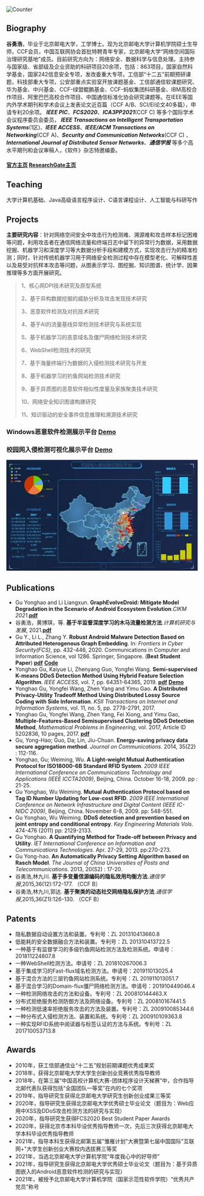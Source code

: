 ![Counter](https://visitor-badge.glitch.me/badge?page_id=gyh-bupt-visitor-badge)
## Biography

**谷勇浩**，毕业于北京邮电大学，工学博士。现为北京邮电大学计算机学院硕士生导师，CCF会员，中国互联网协会首批特聘青年专家，北京邮电大学“网络空间国际治理研究基地”成员。目前研究方向为：网络安全、数据科学与信息处理。主持参与国家级、省部级及企业资助的科研项目20余项，包括：863项目，国家自然科学基金，国家242信息安全专项，发改委重大专项，工信部“十二五”前期预研课题，科技部重大专项，公安部重点实验室开放课题基金、工信部通信软课题研究、华为基金、中兴基金、CCF-绿盟鲲鹏基金、CCF-蚂蚁集团科研基金、IBM高校合作项目、阿里巴巴高校合作项目、中国通信标准化协会研究课题等。在IEEE等国内外学术期刊和学术会议上发表论文近百篇（CCF A/B、SCI/EI论文40多篇），申请专利20余项。 _**IEEE PIC**_、_**FCS2020**_、_**ICA3PP2021**_(CCF C) 等多个国际学术会议程序委员会委员， _**IEEE Transactions on Intelligent Transportation Systems**_(1区)、_**IEEE ACCESS**_、_**IEEE/ACM Transactions on Networking**_(CCF A)、_**Security and Communication Networks**_(CCF C) 、_**International Journal of Distributed Sensor Networks**_、_**通信学报**_ 等多个高水平期刊和会议审稿人，《软件》杂志特邀编委。

#### [官方主页](https://scs.bupt.edu.cn/info/1106/1779.htm) [ResearchGate主页](https://www.researchgate.net/profile/Yh_Gu)

## Teaching

大学计算机基础、Java高级语言程序设计、C语言课程设计、人工智能与科研写作

## Projects

**主要研究内容**：针对网络空间安全中攻击行为检测难、溯源难和攻击样本标记困难等问题，利用攻击者在通信网络流量和终端日志中留下的异常行为数据，采用数据挖掘、机器学习和深度学习等大数据分析手段和建模方式，实现攻击行为的精准检测；同时，针对传统机器学习用于网络安全检测过程中存在模型老化、可解释性差以及易受对抗样本攻击等问题，从图表示学习、图挖掘、知识图谱、统计学、因果推理等多方面开展研究。

> 1、核心网DPI技术研究及原型系统
>
> 2、基于异构数据挖掘的威胁分析及攻击发现技术研究
>
> 3、恶意软件检测及对抗技术研究
>
> 4、基于AI的流量基线异常检测技术研究与系统实现
>
> 5、基于机器学习的恶意域名及僵尸网络检测技术研究
>
> 6、WebShell检测技术的研究
>
> 7、基于海量终端行为数据的入侵检测技术研究与开发
>
> 8、基于机器学习的钓鱼网站检测技术研究
>
> 9、基于异质图的恶意软件相似性度量及家族聚类技术研究
>
> 10、网络安全知识图谱构建研究
> 
> 11、知识驱动的安全事件信息推理和溯源技术研究

### Windows恶意软件检测展示平台 [Demo](https://b23.tv/cfJGSS)

### 校园网入侵检测可视化展示平台 [Demo](https://www.bilibili.com/video/BV1xp4y1r7XY/)
![Figure](platform.jpg)

## Publications
* Gu Yonghao and Li Liangxun. **GraphEvolveDroid: Mitigate Model Degradation in the Scenario of Android Ecosystem Evolution**._CIKM 2021_.**[pdf](https://dl.acm.org/doi/10.1145/3459637.3482118)**
* 谷勇浩，黄博琪，等. **基于半监督深度学习的木马流量检测方法**._计算机研究与发展_, 2021.**[pdf](https://kns.cnki.net/kcms/detail/11.1777.TP.20210909.1447.002.html)**
* Gu Y., Li L., Zhang Y. **Robust Android Malware Detection Based on Attributed Heterogenous Graph Embedding**. In: _Frontiers in Cyber Security(FCS)_, pp. 432-446, 2020. Communications in Computer and Information Science, vol 1286. Springer, Singapore. (**Best Student Paper**) **[pdf](https://link.springer.com/content/pdf/10.1007%2F978-981-15-9739-8_33.pdf)** **[Code](https://github.com/GYH-BUPT/HGEMD_publish)**
* Yonghao Gu, Kaiyue Li, Zhenyang Guo, Yongfei Wang. **Semi-supervised K-means DDoS Detection Method Using Hybrid Feature Selection Algorithm**. _IEEE ACCESS_, vol. 7, pp. 64351-64365, 2019. **[pdf](https://doi.org/10.1109/ACCESS.2019.2917532)** **[Demo](https://www.bilibili.com/video/bv1fZ4y137p8)**
* Yonghao Gu, Yongfei Wang, Zhen Yang and Yimu Gao. **A Distributed Privacy-Utility Tradeoff Method Using Distributed Lossy Source Coding with Side Information**. _KSII Transactions on Internet and Information Systems_, vol. 11, no. 5, pp. 2778-2791, 2017.
* Yonghao Gu, Yongfei Wang, Zhen Yang, Fei Xiong, and Yimu Gao, **Multiple-Features-Based Semisupervised Clustering DDoS Detection Method**, _Mathematical Problems in Engineering_, vol. 2017, Article ID 5202836, 10 pages, 2017. **[pdf](https://doi.org/10.1155/2017/5202836)**
*	Gu, Yong-Hao; Guo, Da; Lin, Jiu-Chuan. **Energy-saving privacy data secure aggregation method**. _Journal on Communications_. 2014, 35(Z2) : 112-116.
* Yonghao, Gu; Weiming, Wu. **A Light-weight Mutual Authentication Protocol for ISO18000-6B Standard RFID System**. _2009 IEEE International Conference on Communications Technology and Applications (IEEE ICCTA2009)_, Beijing, China. October 16-18, 2009. pp : 21-25.
* Gu Yonghao, Wu Weiming. **Mutual Authentication Protocol based on Tag ID Number Updating for Low-cost RFID**. _2009 IEEE International Conference on Network Infrastructure and Digital Content (IEEE IC-NIDC 2009)_, Beijing, China. November 6-8, 2009. pp: 548-551.
* Gu Yonghao, Wu Weiming. **DDoS detection and prevention based on joint entropy and conditional entropy**. _Key Engineering Materials Vols_. 474-476 (2011) pp: 2129-2133.
* Gu Yonghao. **A Quantifying Method for Trade-off between Privacy and Utility**. _IET International Conference on Information and Communications Technologies_. Apr. 27-29, 2013. pp:270-273.
* Gu Yong-hao. **An Automatically Privacy Setting Algorithm based on Rasch Model**. _The Journal of China Universities of Posts and Telecommunications_. 2013, 20(S2) : 17-20.
* 谷勇浩,林九川. **基于多变量信源编码的隐私效用均衡方法**._通信学报_,2015,36(12):172-177. （CCF B）
* 谷勇浩,林九川,郭达. **基于聚类的动态社交网络隐私保护方法**._通信学报_,2015,36(Z1):126-130. （CCF B）

## Patents

* 隐私数据自动设置方法和装置。专利号：ZL 201310413660.8
* 低能耗的安全数据融合方法和装置。专利号：ZL 201310413722.5
* 一种基于有监督学习的多级钓鱼网站检测方法及检测系统。申请号：201811224807.8
* 一种WebShell检测方法。申请号：ZL 201810267006.3
* 基于集成学习的Fast-flux域名检测方法。申请号：201911013025.4
* 基于混合方法的三层钓鱼网站检测系统。专利号：ZL 201911013051.7
* 基于混合学习的Domain-flux僵尸网络检测方法。申请号：201910449046.4
* 一种检测网络攻击的方法和设备。专利号：ZL 200810144463.X
* 分布式拒绝服务检测防御方法及网络设备。专利号：ZL 200810167441.5
* 一种检测低速率拒绝服务攻击的方法及装置。专利号：ZL 200910085344.6
* 一种分布式入侵检测方法、装置和系统。专利号：ZL 200910109363.8
* 一种实现RFID系统中阅读器与标签认证的方法与系统。专利号：ZL 201710053713.8

## Awards

* 2010年，获工信部通信业“十二五”规划前期课题优秀成果奖
* 2018年，获得北京邮电大学大学生创新创业竞赛优秀指导教师
* 2018年，在第三届“中国高校计算机大赛-团体程序设计天梯赛”中，合作指导北邮代表队获得包括“全国团队一等奖”在内的七个奖项
* 2019年，指导研究生获得北京邮电大学研究生创新创业成果三等奖
* 2020年，指导研究生获得北京邮电大学优秀硕士毕业论文（题目为：Web应用中XSS及DDoS攻击检测方法的研究与实现）
* 2020年，指导研究生获得FCS2020 Best Student Paper Awards
* 2020年，获得北京市本科毕设优秀指导教师一次，先后三次获得北京邮电大学本科毕设优秀指导教师
* 2021年，指导本科生获得北邮第五届"雏雁计划"大赛暨第七届中国国际"互联网+"大学生创新创业大赛校内选拔赛三等奖
* 2021年，当选北京邮电大学计算机学院“年度我心中的好导师”
* 2021年，指导研究生获得北京邮电大学优秀硕士毕业论文（题目为：基于异质图嵌入的Android恶意软件检测的研究与实现）
* 2021年，被授予北京邮电大学计算机学院（国家示范性软件学院）“优秀共产党员”称号
